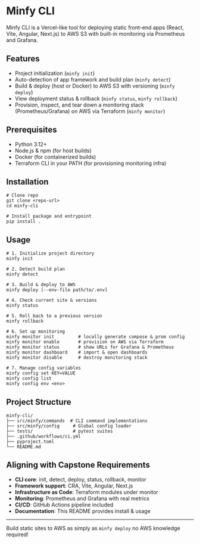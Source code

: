 # Minfy CLI

Minfy CLI is a Vercel-like tool for deploying static front-end apps (React, Vite, Angular, Next.js) to AWS S3 with built-in monitoring via Prometheus and Grafana.

## Features

- Project initialization (`minfy init`)
- Auto-detection of app framework and build plan (`minfy detect`)
- Build & deploy (host or Docker) to AWS S3 with versioning (`minfy deploy`)
- View deployment status & rollback (`minfy status`, `minfy rollback`)
- Provision, inspect, and tear down a monitoring stack (Prometheus/Grafana) on AWS via Terraform (`minfy monitor`)

## Prerequisites

- Python 3.12+
- Node.js & npm (for host builds)
- Docker (for containerized builds)
- Terraform CLI in your PATH (for provisioning monitoring infra)

## Installation

```shell
# Clone repo
git clone <repo-url>
cd minfy-cli

# Install package and entrypoint
pip install .
```

## Usage

```shell
# 1. Initialize project directory
minfy init

# 2. Detect build plan
minfy detect

# 3. Build & deploy to AWS
minfy deploy [--env-file path/to/.env]

# 4. Check current site & versions
minfy status

# 5. Roll back to a previous version
minfy rollback

# 6. Set up monitoring
minfy monitor init         # locally generate compose & prom config
minfy monitor enable       # provision on AWS via Terraform
minfy monitor status       # show URLs for Grafana & Prometheus
minfy monitor dashboard    # import & open dashboards
minfy monitor disable      # destroy monitoring stack

# 7. Manage config variables
minfy config set KEY=VALUE
minfy config list
minfy config env <env>
```

## Project Structure

```
minfy-cli/
├── src/minfy/commands  # CLI command implementations
├── src/minfy/config     # Global config loader
├── tests/               # pytest suites
├── .github/workflows/ci.yml
├── pyproject.toml
└── README.md
```

## Aligning with Capstone Requirements

- **CLI core**: init, detect, deploy, status, rollback, monitor
- **Framework support**: CRA, Vite, Angular, Next.js
- **Infrastructure as Code**: Terraform modules under monitor
- **Monitoring**: Prometheus and Grafana with real metrics
- **CI/CD**: GitHub Actions pipeline included
- **Documentation**: This README provides install & usage

---

Build static sites to AWS as simply as `minfy deploy` no AWS knowledge required!
